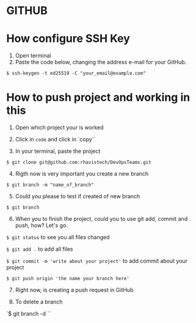 # GITHUB

# How configure SSH Key
1. Open terminal
2. Paste the code below, changing the address e-mail for your GitHub.

`$ ssh-keygen -t ed25519 -C "your_email@example.com"`

# How to push project and working in this
1. Open which project your is worked

2. Click in `code` and click in `copy``

3. In your terminal, paste the project

`$ git clone git@github.com:rhavistech/DevOpsTeams.git`

4. Rigth now is very important you create a new branch

`$ git branch -m "name_of_branch"`

5. Could you please to test if created of new branch

`$ git branch`

6. When you to finish the project, could you to use git add, commit and push, how? Let's go.

`$ git status` to see you all files changed

`$ git add .` to add all files

`$ git commit -m 'write about your project'` to add commit about your project

`$ git push origin 'the name your branch here'`

7. Right now, is creating a push request in GitHub

8. To delete a branch

`$ git branch -d <name your branch>``
